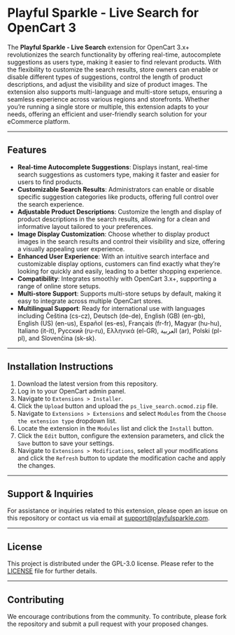 # Playful Sparkle - Live Search for OpenCart 3

The **Playful Sparkle - Live Search** extension for OpenCart 3.x+ revolutionizes the search functionality by offering real-time, autocomplete suggestions as users type, making it easier to find relevant products. With the flexibility to customize the search results, store owners can enable or disable different types of suggestions, control the length of product descriptions, and adjust the visibility and size of product images. The extension also supports multi-language and multi-store setups, ensuring a seamless experience across various regions and storefronts. Whether you’re running a single store or multiple, this extension adapts to your needs, offering an efficient and user-friendly search solution for your eCommerce platform.

---

## Features

- **Real-time Autocomplete Suggestions**: Displays instant, real-time search suggestions as customers type, making it faster and easier for users to find products.
- **Customizable Search Results**: Administrators can enable or disable specific suggestion categories like products, offering full control over the search experience.
- **Adjustable Product Descriptions**: Customize the length and display of product descriptions in the search results, allowing for a clean and informative layout tailored to your preferences.
- **Image Display Customization**: Choose whether to display product images in the search results and control their visibility and size, offering a visually appealing user experience.
- **Enhanced User Experience**: With an intuitive search interface and customizable display options, customers can find exactly what they’re looking for quickly and easily, leading to a better shopping experience.
- **Compatibility**: Integrates smoothly with OpenCart 3.x+, supporting a range of online store setups.
- **Multi-store Support**: Supports multi-store setups by default, making it easy to integrate across multiple OpenCart stores.
- **Multilingual Support**: Ready for international use with languages including Čeština (cs-cz), Deutsch (de-de), English (GB) (en-gb), English (US) (en-us), Español (es-es), Français (fr-fr), Magyar (hu-hu), Italiano (it-it), Русский (ru-ru), Ελληνικά (el-GR), العربية (ar), Polski (pl-pl), and Slovenčina (sk-sk).

---

## Installation Instructions

1. Download the latest version from this repository.
2. Log in to your OpenCart admin panel.
3. Navigate to `Extensions > Installer`.
4. Click the `Upload` button and upload the `ps_live_search.ocmod.zip` file.
5. Navigate to `Extensions > Extensions` and select `Modules` from the `Choose the extension type` dropdown list.
6. Locate the extension in the `Modules` list and click the `Install` button.
7. Click the `Edit` button, configure the extension parameters, and click the `Save` button to save your settings.
8. Navigate to `Extensions > Modifications`, select all your modifications and click the `Refresh` button to update the modification cache and apply the changes.

---

## Support & Inquiries

For assistance or inquiries related to this extension, please open an issue on this repository or contact us via email at [support@playfulsparkle.com](mailto:support@playfulsparkle.com).

---

## License

This project is distributed under the GPL-3.0 license. Please refer to the [LICENSE](./LICENSE) file for further details.

---

## Contributing

We encourage contributions from the community. To contribute, please fork the repository and submit a pull request with your proposed changes.
